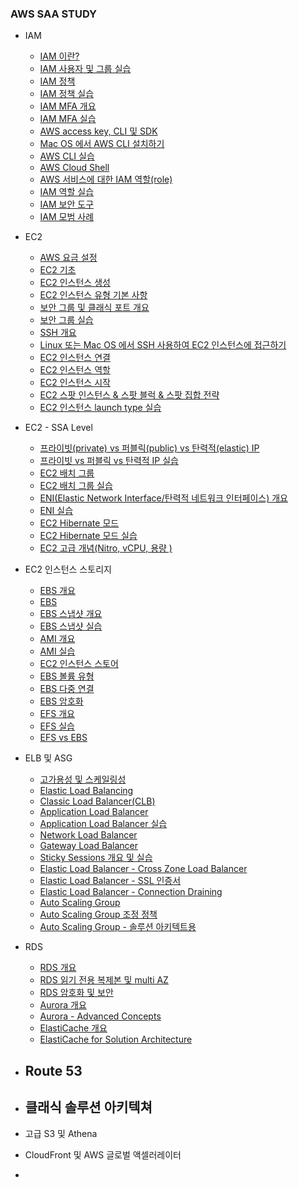 ### AWS SAA STUDY

- IAM
  - [IAM 이란?](https://github.com/seongwoo-choi/aws_saa_study/blob/master/IAM/IAM%EC%9D%B4%EB%9E%80%3F.md)
  - [IAM 사용자 및 그룹 실습](https://github.com/seongwoo-choi/aws_saa_study/blob/master/IAM/IAM%20%EC%82%AC%EC%9A%A9%EC%9E%90%20%EB%B0%8F%20%EA%B7%B8%EB%A3%B9%20%EC%8B%A4%EC%8A%B5.md)
  - [IAM 정책](https://github.com/seongwoo-choi/aws_saa_study/blob/master/IAM/IAM%20%EC%A0%95%EC%B1%85.md)
  - [IAM 정책 실습](https://github.com/seongwoo-choi/aws_saa_study/blob/master/IAM/IAM%20%EC%A0%95%EC%B1%85%20%EC%8B%A4%EC%8A%B5.md)
  - [IAM MFA 개요](https://github.com/seongwoo-choi/aws_saa_study/blob/master/IAM/IAM%20MFA%20%EA%B0%9C%EC%9A%94.md)
  - [IAM MFA 실습](https://github.com/seongwoo-choi/aws_saa_study/blob/master/IAM/IAM%20MFA%20%EC%8B%A4%EC%8A%B5.md)
  - [AWS access key, CLI 및 SDK](https://github.com/seongwoo-choi/aws_saa_study/blob/master/IAM/AWS%20%EC%97%91%EC%84%B8%EC%8A%A4%20%ED%82%A4%2C%20CLI%20%EB%B0%8F%20SDK.md)
  - [Mac OS 에서 AWS CLI 설치하기](https://github.com/seongwoo-choi/aws_saa_study/blob/master/IAM/MAC%20OS%20%EC%97%90%EC%84%9C%20AWS%20CLI%20%EC%84%A4%EC%B9%98%ED%95%98%EA%B8%B0.md)
  - [AWS CLI 실습](https://github.com/seongwoo-choi/aws_saa_study/blob/master/IAM/AWS%20CLI%20%EC%8B%A4%EC%8A%B5.md)
  - [AWS Cloud Shell](https://github.com/seongwoo-choi/aws_saa_study/blob/master/IAM/AWS%20cloud%20shell.md)
  - [AWS 서비스에 대한 IAM 역할(role)](https://github.com/seongwoo-choi/aws_saa_study/blob/master/IAM/AWS%20%EC%84%9C%EB%B9%84%EC%8A%A4%EC%97%90%20%EB%8C%80%ED%95%9C%20IAM%20%EC%97%AD%ED%95%A0.md)
  - [IAM 역할 실습](https://github.com/seongwoo-choi/aws_saa_study/blob/master/IAM/IAM%20%EC%97%AD%ED%95%A0%20%EC%8B%A4%EC%8A%B5.md)
  - [IAM 보안 도구](https://github.com/seongwoo-choi/aws_saa_study/blob/master/IAM/IAM%20%EB%B3%B4%EC%95%88%20%EB%8F%84%EA%B5%AC.md)
  - [IAM 모범 사례](https://github.com/seongwoo-choi/aws_saa_study/blob/master/IAM/IAM%20%EB%AA%A8%EB%B2%94%20%EC%82%AC%EB%A1%80.md)


- EC2 
  - [AWS 요금 설정](https://github.com/seongwoo-choi/aws_saa_study/blob/master/EC2/AWS%20%EC%98%88%EC%82%B0%20%EC%84%A4%EC%A0%95.md)
  - [EC2 기초](https://github.com/seongwoo-choi/aws_saa_study/blob/master/EC2/EC2%20%EA%B8%B0%EC%B4%88.md)
  - [EC2 인스턴스 생성](https://github.com/seongwoo-choi/aws_saa_study/blob/master/EC2/EC2%20%EC%9D%B8%EC%8A%A4%ED%84%B4%EC%8A%A4%20%EC%83%9D%EC%84%B1.md)
  - [EC2 인스턴스 유형 기본 사항](https://github.com/seongwoo-choi/aws_saa_study/blob/master/EC2/EC2%20%EC%9D%B8%EC%8A%A4%ED%84%B4%EC%8A%A4%20%EC%9C%A0%ED%98%95%20%EA%B8%B0%EB%B3%B8%20%EC%82%AC%ED%95%AD.md)
  - [보안 그룹 및 클래식 포트 개요](https://github.com/seongwoo-choi/aws_saa_study/blob/master/EC2/%EB%B3%B4%EC%95%88%20%EA%B7%B8%EB%A3%B9%20%EB%B0%8F%20%ED%81%B4%EB%9E%98%EC%8B%9D%20%ED%8F%AC%ED%8A%B8%20%EA%B0%9C%EC%9A%94.md)
  - [보안 그룹 실습](https://github.com/seongwoo-choi/aws_saa_study/blob/master/EC2/%EB%B3%B4%EC%95%88%20%EA%B7%B8%EB%A3%B9%20%EC%8B%A4%EC%8A%B5.md)
  - [SSH 개요](https://github.com/seongwoo-choi/aws_saa_study/blob/master/EC2/SSH%20%EA%B0%9C%EC%9A%94.md)
  - [Linux 또는 Mac OS 에서 SSH 사용하여 EC2 인스턴스에 접근하기](https://github.com/seongwoo-choi/aws_saa_study/blob/master/EC2/%EB%A6%AC%EB%88%85%EC%8A%A4%20%EB%98%90%EB%8A%94%20%EB%A7%A5%EC%97%90%EC%84%9C%20SSH%20%EC%8B%A4%ED%96%89%ED%95%98%EB%8A%94%20%EB%B0%A9%EB%B2%95.md)
  - [EC2 인스턴스 연결](https://github.com/seongwoo-choi/aws_saa_study/blob/master/EC2/EC2%20%EC%9D%B8%EC%8A%A4%ED%84%B4%EC%8A%A4%20%EC%97%B0%EA%B2%B0.md)
  - [EC2 인스턴스 역할](https://github.com/seongwoo-choi/aws_saa_study/blob/master/EC2/EC2%20%EC%9D%B8%EC%8A%A4%ED%84%B4%EC%8A%A4%20%EC%97%AD%ED%95%A0%20%EB%8D%B0%EB%AA%A8.md)
  - [EC2 인스턴스 시작](https://github.com/seongwoo-choi/aws_saa_study/blob/master/EC2/EC2%20%EC%9D%B8%EC%8A%A4%ED%84%B4%EC%8A%A4%20%EC%8B%9C%EC%9E%91.md)
  - [EC2 스팟 인스턴스 & 스팟 블럭 & 스팟 집합 전략](https://github.com/seongwoo-choi/aws_saa_study/blob/master/EC2/EC2%20%EC%8A%A4%ED%8C%9F%20%EC%9D%B8%EC%8A%A4%ED%84%B4%EC%8A%A4%20%26%20%EC%8A%A4%ED%8C%9F%20%EB%B8%94%EB%9F%AD%20%26%20%EC%8A%A4%ED%8C%9F%20%EC%A7%91%ED%95%A9%20%EC%A0%84%EB%9E%B5.md)
  - [EC2 인스턴스 launch type 실습](https://github.com/seongwoo-choi/aws_saa_study/blob/master/EC2/EC2%20%EC%9D%B8%EC%8A%A4%ED%84%B4%EC%8A%A4%20launch%20type%20%EC%8B%A4%EC%8A%B5.md)
- EC2 - SSA Level
  - [프라이빗(private) vs 퍼블릭(public) vs 탄력적(elastic) IP](https://github.com/seongwoo-choi/aws_saa_study/blob/master/EC2%20-%20SSA%20Level/%ED%94%84%EB%9D%BC%EC%9D%B4%EB%B9%97(private)%20vs%20%ED%8D%BC%EB%B8%94%EB%A6%AD(public)%20vs%20%ED%83%84%EB%A0%A5%EC%A0%81(Elastic)%20IP.md)
  - [프라이빗 vs 퍼블릭 vs 탄력적 IP 실습](https://github.com/seongwoo-choi/aws_saa_study/blob/master/EC2%20-%20SSA%20Level/%ED%94%84%EB%9D%BC%EC%9D%B4%EB%B9%97(private)%20vs%20%ED%8D%BC%EB%B8%94%EB%A6%AD(public)%20vs%20%ED%83%84%EB%A0%A5%EC%A0%81(Elastic)%20IP%20%EC%8B%A4%EC%8A%B5.md)
  - [EC2 배치 그룹](https://github.com/seongwoo-choi/aws_saa_study/blob/master/EC2%20-%20SSA%20Level/EC2%20%EB%B0%B0%EC%B9%98%20%EA%B7%B8%EB%A3%B9.md)
  - [EC2 배치 그룹 실습](https://github.com/seongwoo-choi/aws_saa_study/blob/master/EC2%20-%20SSA%20Level/EC2%20%EB%B0%B0%EC%B9%98%20%EA%B7%B8%EB%A3%B9%20%EC%8B%A4%EC%8A%B5.md)
  - [ENI(Elastic Network Interface/탄력적 네트워크 인터페이스) 개요](https://github.com/seongwoo-choi/aws_saa_study/blob/master/EC2%20-%20SSA%20Level/ENI%20(Elastic%20Network%20Interface)%20-%20%EA%B0%9C%EC%9A%94.md)
  - [ENI 실습](https://github.com/seongwoo-choi/aws_saa_study/blob/master/EC2%20-%20SSA%20Level/ENI(%ED%83%84%EB%A0%A5%EC%A0%81%20%EB%84%A4%ED%8A%B8%EC%9B%8C%ED%81%AC%20%EC%9D%B8%ED%84%B0%ED%8E%98%EC%9D%B4%EC%8A%A4)%20-%20%EC%8B%A4%EC%8A%B5.md)
  - [EC2 Hibernate 모드](https://github.com/seongwoo-choi/aws_saa_study/blob/master/EC2%20-%20SSA%20Level/EC2%20Hibernate%20%EB%AA%A8%EB%93%9C.md)
  - [EC2 Hibernate 모드 실습](https://github.com/seongwoo-choi/aws_saa_study/blob/master/EC2%20-%20SSA%20Level/EC2%20Hibernate%20%EB%AA%A8%EB%93%9C%20%EC%8B%A4%EC%8A%B5.md)
  - [EC2 고급 개념(Nitro, vCPU, 용량 )](https://github.com/seongwoo-choi/aws_saa_study/blob/master/EC2%20-%20SSA%20Level/EC2%20-%20%EA%B3%A0%EA%B8%89%20%EA%B0%9C%EB%85%90(Nitro%2C%20vCPU%2C%20%EC%9A%A9%EB%9F%89%20%EC%98%88%EC%95%BD).md)
- EC2 인스턴스 스토리지
  - [EBS 개요](https://github.com/seongwoo-choi/aws_saa_study/blob/master/EC2%20%EC%9D%B8%EC%8A%A4%ED%84%B4%EC%8A%A4%20%EC%8A%A4%ED%86%A0%EB%A6%AC%EC%A7%80/EBS%20%EA%B0%9C%EC%9A%94.md)
  - [EBS](https://github.com/seongwoo-choi/aws_saa_study/blob/master/EC2%20%EC%9D%B8%EC%8A%A4%ED%84%B4%EC%8A%A4%20%EC%8A%A4%ED%86%A0%EB%A6%AC%EC%A7%80/EBS%20%EC%8B%A4%EC%8A%B5.md)
  - [EBS 스냅샷 개요](https://github.com/seongwoo-choi/aws_saa_study/blob/master/EC2%20%EC%9D%B8%EC%8A%A4%ED%84%B4%EC%8A%A4%20%EC%8A%A4%ED%86%A0%EB%A6%AC%EC%A7%80/EBS%20%EC%8A%A4%EB%83%85%EC%83%B7%20%EA%B0%9C%EC%9A%94.md)
  - [EBS 스냅샷 실습](https://github.com/seongwoo-choi/aws_saa_study/blob/master/EC2%20%EC%9D%B8%EC%8A%A4%ED%84%B4%EC%8A%A4%20%EC%8A%A4%ED%86%A0%EB%A6%AC%EC%A7%80/EBS%20%EC%8A%A4%EB%83%85%EC%83%B7%20%EC%8B%A4%EC%8A%B5.md)
  - [AMI 개요](https://github.com/seongwoo-choi/aws_saa_study/blob/master/EC2%20%EC%9D%B8%EC%8A%A4%ED%84%B4%EC%8A%A4%20%EC%8A%A4%ED%86%A0%EB%A6%AC%EC%A7%80/AMI%20%EA%B0%9C%EC%9A%94.md)
  - [AMI 실습](https://github.com/seongwoo-choi/aws_saa_study/blob/master/EC2%20%EC%9D%B8%EC%8A%A4%ED%84%B4%EC%8A%A4%20%EC%8A%A4%ED%86%A0%EB%A6%AC%EC%A7%80/AMI%20%EC%8B%A4%EC%8A%B5.md)
  - [EC2 인스턴스 스토어](https://github.com/seongwoo-choi/aws_saa_study/blob/master/EC2%20%EC%9D%B8%EC%8A%A4%ED%84%B4%EC%8A%A4%20%EC%8A%A4%ED%86%A0%EB%A6%AC%EC%A7%80/EC2%20%EC%9D%B8%EC%8A%A4%ED%84%B4%EC%8A%A4%20%EC%8A%A4%ED%86%A0%EC%96%B4.md)
  - [EBS 볼륨 유형](https://github.com/seongwoo-choi/aws_saa_study/blob/master/EC2%20%EC%9D%B8%EC%8A%A4%ED%84%B4%EC%8A%A4%20%EC%8A%A4%ED%86%A0%EB%A6%AC%EC%A7%80/EBS%20%EB%B3%BC%EB%A5%A8%20%EC%9C%A0%ED%98%95.md)
  - [EBS 다중 연결](https://github.com/seongwoo-choi/aws_saa_study/blob/master/EC2%20%EC%9D%B8%EC%8A%A4%ED%84%B4%EC%8A%A4%20%EC%8A%A4%ED%86%A0%EB%A6%AC%EC%A7%80/EBS%20%EB%8B%A4%EC%A4%91%20%EC%97%B0%EA%B2%B0.md)
  - [EBS 암호화](https://github.com/seongwoo-choi/aws_saa_study/blob/master/EC2%20%EC%9D%B8%EC%8A%A4%ED%84%B4%EC%8A%A4%20%EC%8A%A4%ED%86%A0%EB%A6%AC%EC%A7%80/EBS%20%EC%95%94%ED%98%B8%ED%99%94.md) 
  - [EFS 개요](https://github.com/seongwoo-choi/aws_saa_study/blob/master/EC2%20%EC%9D%B8%EC%8A%A4%ED%84%B4%EC%8A%A4%20%EC%8A%A4%ED%86%A0%EB%A6%AC%EC%A7%80/EFS(Elastic%20File%20System)%20%EA%B0%9C%EC%9A%94.md)
  - [EFS 실습](https://github.com/seongwoo-choi/aws_saa_study/blob/master/EC2%20%EC%9D%B8%EC%8A%A4%ED%84%B4%EC%8A%A4%20%EC%8A%A4%ED%86%A0%EB%A6%AC%EC%A7%80/EFS%20%EC%8B%A4%EC%8A%B5.md)
  - [EFS vs EBS](https://github.com/seongwoo-choi/aws_saa_study/blob/master/EC2%20%EC%9D%B8%EC%8A%A4%ED%84%B4%EC%8A%A4%20%EC%8A%A4%ED%86%A0%EB%A6%AC%EC%A7%80/EFS%20vs%20EBS.md)
- ELB 및 ASG
  - [고가용성 및 스케일링성](https://github.com/seongwoo-choi/aws_saa_study/blob/master/%EA%B3%A0%EA%B0%80%EC%9A%A9%EC%84%B1%20%EB%B0%8F%20%EC%8A%A4%EC%BC%80%EC%9D%BC%EB%A7%81(ELB%20%EB%B0%8F%20ASG)/%EA%B3%A0%EA%B0%80%EC%9A%A9%EC%84%B1%20%EB%B0%8F%20%EC%8A%A4%EC%BC%80%EC%9D%BC%EB%A7%81%EC%84%B1.md)
  - [Elastic Load Balancing](https://github.com/seongwoo-choi/aws_saa_study/blob/master/%EA%B3%A0%EA%B0%80%EC%9A%A9%EC%84%B1%20%EB%B0%8F%20%EC%8A%A4%EC%BC%80%EC%9D%BC%EB%A7%81(ELB%20%EB%B0%8F%20ASG)/Elastic%20Load%20Balancing.md)
  - [Classic Load Balancer(CLB)](https://github.com/seongwoo-choi/aws_saa_study/blob/master/%EA%B3%A0%EA%B0%80%EC%9A%A9%EC%84%B1%20%EB%B0%8F%20%EC%8A%A4%EC%BC%80%EC%9D%BC%EB%A7%81(ELB%20%EB%B0%8F%20ASG)/Classic%20Load%20Balancer(CLB).md)
  - [Application Load Balancer](https://github.com/seongwoo-choi/aws_saa_study/blob/master/%EA%B3%A0%EA%B0%80%EC%9A%A9%EC%84%B1%20%EB%B0%8F%20%EC%8A%A4%EC%BC%80%EC%9D%BC%EB%A7%81(ELB%20%EB%B0%8F%20ASG)/Application%20Load%20Balancer.md)
  - [Application Load Balancer 실습](https://github.com/seongwoo-choi/aws_saa_study/blob/master/%EA%B3%A0%EA%B0%80%EC%9A%A9%EC%84%B1%20%EB%B0%8F%20%EC%8A%A4%EC%BC%80%EC%9D%BC%EB%A7%81(ELB%20%EB%B0%8F%20ASG)/Application%20Load%20Balancer%20%EC%8B%A4%EC%8A%B5.md)
  - [Network Load Balancer](https://github.com/seongwoo-choi/aws_saa_study/blob/master/%EA%B3%A0%EA%B0%80%EC%9A%A9%EC%84%B1%20%EB%B0%8F%20%EC%8A%A4%EC%BC%80%EC%9D%BC%EB%A7%81(ELB%20%EB%B0%8F%20ASG)/Network%20Load%20Balancer.md)
  - [Gateway Load Balancer](https://github.com/seongwoo-choi/aws_saa_study/blob/master/%EA%B3%A0%EA%B0%80%EC%9A%A9%EC%84%B1%20%EB%B0%8F%20%EC%8A%A4%EC%BC%80%EC%9D%BC%EB%A7%81(ELB%20%EB%B0%8F%20ASG)/Gateway%20Load%20Balancer.md)
  - [Sticky Sessions 개요 및 실습](https://github.com/seongwoo-choi/aws_saa_study/blob/master/%EA%B3%A0%EA%B0%80%EC%9A%A9%EC%84%B1%20%EB%B0%8F%20%EC%8A%A4%EC%BC%80%EC%9D%BC%EB%A7%81(ELB%20%EB%B0%8F%20ASG)/Elastic%20Load%20Balancer%20-%20Sticky%20Sessions.md)
  - [Elastic Load Balancer - Cross Zone Load Balancer](https://github.com/seongwoo-choi/aws_saa_study/blob/master/%EA%B3%A0%EA%B0%80%EC%9A%A9%EC%84%B1%20%EB%B0%8F%20%EC%8A%A4%EC%BC%80%EC%9D%BC%EB%A7%81(ELB%20%EB%B0%8F%20ASG)/Elastic%20Load%20Balancer%20-%20Cross%20Zone%20Load%20Balancer.md)
  - [Elastic Load Balancer - SSL 인증서](https://github.com/seongwoo-choi/aws_saa_study/blob/master/%EA%B3%A0%EA%B0%80%EC%9A%A9%EC%84%B1%20%EB%B0%8F%20%EC%8A%A4%EC%BC%80%EC%9D%BC%EB%A7%81(ELB%20%EB%B0%8F%20ASG)/Elastic%20Load%20Balancer%20-%20SSL%20%EC%9D%B8%EC%A6%9D%EC%84%9C.md)
  - [Elastic Load Balancer - Connection Draining](https://github.com/seongwoo-choi/aws_saa_study/blob/master/%EA%B3%A0%EA%B0%80%EC%9A%A9%EC%84%B1%20%EB%B0%8F%20%EC%8A%A4%EC%BC%80%EC%9D%BC%EB%A7%81(ELB%20%EB%B0%8F%20ASG)/Elastic%20Load%20Balancer%20-%20Connection%20Draining.md)
  - [Auto Scaling Group](https://github.com/seongwoo-choi/aws_saa_study/blob/master/%EA%B3%A0%EA%B0%80%EC%9A%A9%EC%84%B1%20%EB%B0%8F%20%EC%8A%A4%EC%BC%80%EC%9D%BC%EB%A7%81(ELB%20%EB%B0%8F%20ASG)/Auto%20Scailing%20Group%20(ASG).md)
  - [Auto Scaling Group 조정 정책](https://github.com/seongwoo-choi/aws_saa_study/blob/master/%EA%B3%A0%EA%B0%80%EC%9A%A9%EC%84%B1%20%EB%B0%8F%20%EC%8A%A4%EC%BC%80%EC%9D%BC%EB%A7%81(ELB%20%EB%B0%8F%20ASG)/Auto%20Sacling%20Group%20%EC%A1%B0%EC%A0%95%20%EC%A0%95%EC%B1%85.md)
  - [Auto Scaling Group - 솔루션 아키텍트용](https://github.com/seongwoo-choi/aws_saa_study/blob/master/%EA%B3%A0%EA%B0%80%EC%9A%A9%EC%84%B1%20%EB%B0%8F%20%EC%8A%A4%EC%BC%80%EC%9D%BC%EB%A7%81(ELB%20%EB%B0%8F%20ASG)/Auto%20Scaling%20Group%20-%20%EC%86%94%EB%A3%A8%EC%85%98%20%EC%95%84%ED%82%A4%ED%85%8D%ED%8A%B8%EC%9A%A9.md)
- RDS
  - [RDS 개요](https://github.com/se리ongwoo-choi/aws_saa_study/blob/master/RDS/RDS%20%EA%B0%9C%EC%9A%94.md)
  - [RDS 읽기 전용 복제본 및 multi AZ](https://github.com/seongwoo-choi/aws_saa_study/blob/master/RDS/RDS%20%EC%9D%BD%EA%B8%B0%20%EC%A0%84%EC%9A%A9%20%EB%B3%B5%EC%A0%9C%EB%B3%B8%20%26%20multi%20AZ.md)
  - [RDS 암호화 및 보안](https://github.com/seongwoo-choi/aws_saa_study/blob/master/RDS/RDS%20%EC%95%94%ED%98%B8%ED%99%94%20%EB%B0%8F%20%EB%B3%B4%EC%95%88.md)
  - [Aurora 개요](https://github.com/seongwoo-choi/aws_saa_study/blob/master/RDS/Aurora%20%EA%B0%9C%EC%9A%94.md)
  - [Aurora - Advanced Concepts](https://github.com/seongwoo-choi/aws_saa_study/blob/master/RDS/Aurora%20-%20Advanced%20Concepts.md)
  - [ElastiCache 개요](https://github.com/seongwoo-choi/aws_saa_study/blob/master/RDS/ElastiCache%20%EA%B0%9C%EC%9A%94.md)
  - [ElastiCache for Solution Architecture](https://github.com/seongwoo-choi/aws_saa_study/blob/master/RDS/ElastiCache%20for%20Solution%20Architecture.md)
- Route 53
  - 
- 클래식 솔루션 아키텍쳐
  - 
- 고급 S3 및 Athena
- CloudFront 및 AWS 글로벌 액셀러레이터
- 

